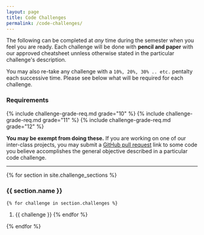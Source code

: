 ```yaml
---
layout: page
title: Code Challenges
permalink: /code-challenges/
---
```


The following can be completed at *any* time during the 
semester when you feel you are ready. Each challenge will be done with **pencil and paper**
with our approved cheatsheet unnless otherwise stated in the particular challenge's description.

You may also re-take any challenge with a `10%, 20%, 30% .. etc.` pentalty each 
successive time.  Please see below what will be required for 
each challenge.

### Requirements
{% include challenge-grade-req.md grade="10" %}
{% include challenge-grade-req.md grade="11" %}
{% include challenge-grade-req.md grade="12" %}


**You may be exempt from doing these.** If you are working on one of our inter-class 
projects, you may submit a [GitHub pull request](https://help.github.com/articles/about-pull-requests/) 
link to some code you believe accomplishes the general objective described in a particular code challenge.

---

{% for section in site.challenge_sections %}

### {{ section.name }}

    {% for challenge in section.challenges %}
1. {{ challenge }}
    {% endfor %}

{% endfor %}
